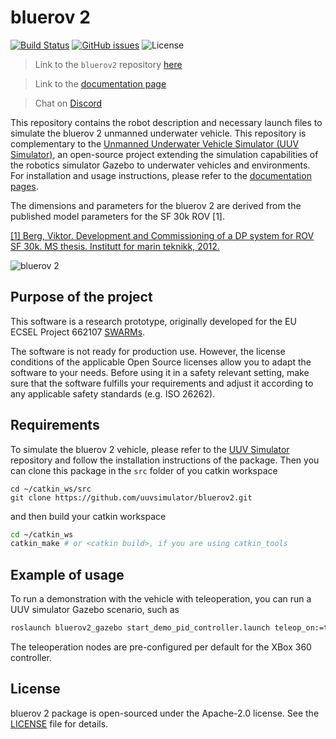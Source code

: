 # bluerov 2

[![Build Status](https://travis-ci.org/uuvsimulator/bluerov2.svg?branch=master)](https://travis-ci.org/uuvsimulator/bluerov2)
[![GitHub issues](https://img.shields.io/github/issues/uuvsimulator/bluerov2.svg)](https://github.com/uuvsimulator/bluerov2/issues)
![License](https://img.shields.io/badge/license-Apache%202-blue.svg)

> Link to the `bluerov2` repository [here](https://github.com/uuvsimulator/bluerov2)

> Link to the [documentation page](https://uuvsimulator.github.io/packages/bluerov2/intro/)

> Chat on [Discord](https://discord.gg/zNauF2F)

This repository contains the robot description and necessary launch files to
simulate the bluerov 2 unmanned underwater vehicle. This repository is complementary
to the [Unmanned Underwater Vehicle Simulator (UUV Simulator)](https://github.com/uuvsimulator/uuv_simulator),
an open-source project extending the simulation capabilities of the robotics
simulator Gazebo to underwater vehicles and environments. For installation and
usage instructions, please refer to the [documentation pages](https://uuvsimulator.github.io/).

The dimensions and parameters for the bluerov 2 are derived from the published
model parameters for the SF 30k ROV [1].

[[1] Berg, Viktor. Development and Commissioning of a DP system for ROV SF 30k. MS thesis. Institutt for marin teknikk, 2012.](https://brage.bibsys.no/xmlui/handle/11250/238170)

![bluerov 2](images/bluerov2.png)

## Purpose of the project

This software is a research prototype, originally developed for the EU ECSEL
Project 662107 [SWARMs](http://swarms.eu/).

The software is not ready for production use. However, the license conditions of the
applicable Open Source licenses allow you to adapt the software to your needs.
Before using it in a safety relevant setting, make sure that the software
fulfills your requirements and adjust it according to any applicable safety
standards (e.g. ISO 26262).

## Requirements

To simulate the bluerov 2 vehicle, please refer to the [UUV Simulator](https://github.com/uuvsimulator/uuv_simulator)
repository and follow the installation instructions of the package. Then you can clone
this package in the `src` folder of you catkin workspace

```
cd ~/catkin_ws/src
git clone https://github.com/uuvsimulator/bluerov2.git
```

and then build your catkin workspace

```bash
cd ~/catkin_ws
catkin_make # or <catkin build>, if you are using catkin_tools
```

## Example of usage

To run a demonstration with the vehicle with teleoperation, you can run a UUV
simulator Gazebo scenario, such as

```bash
roslaunch bluerov2_gazebo start_demo_pid_controller.launch teleop_on:=true joy_id:=0
```

The teleoperation nodes are pre-configured per default for the XBox 360
controller.

## License

bluerov 2 package is open-sourced under the Apache-2.0 license. See the
[LICENSE](https://github.com/uuvsimulator/bluerov2/blob/master/LICENSE) file for details.
